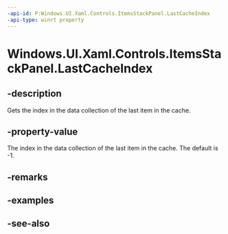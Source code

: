 ```yaml
---
-api-id: P:Windows.UI.Xaml.Controls.ItemsStackPanel.LastCacheIndex
-api-type: winrt property
---
```


<!-- Property syntax
public int LastCacheIndex { get; }
-->

# Windows.UI.Xaml.Controls.ItemsStackPanel.LastCacheIndex

## -description
Gets the index in the data collection of the last item in the cache.



## -property-value
The index in the data collection of the last item in the cache. The default is -1.

## -remarks

## -examples

## -see-also
